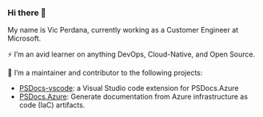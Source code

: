 ### Hi there 👋
My name is Vic Perdana, currently working as a Customer Engineer at Microsoft. 

⚡ I’m an avid learner on anything DevOps, Cloud-Native, and Open Source.

🔭 I’m a maintainer and contributor to the following projects:
- [PSDocs-vscode](https://github.com/Microsoft/PSDocs-vscode): a Visual Studio code extension for PSDocs.Azure
- [PSDocs.Azure](https://github.com/Azure/PSDocs.Azure): Generate documentation from Azure infrastructure as code (IaC) artifacts.

